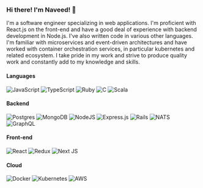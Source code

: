 ### Hi there! I'm Naveed! 👋

I'm a software engineer specializing in web applications. I'm proficient with React.js on the front-end and have a good deal of experience with backend development in Node.js. I've also written code in various other languages. I'm familiar with microservices and event-driven architectures and have worked with container orchestration services, in particular kubernetes and related ecosystem. I take pride in my work and strive to produce quality work and constantly add to my knowledge and skills.

#### Languages
<img alt="JavaScript" src="https://img.shields.io/badge/javascript-%23323330.svg?&style=for-the-badge&logo=javascript&logoColor=%23F7DF1E"/> <img alt="TypeScript" src="https://img.shields.io/badge/typescript-%23007ACC.svg?&style=for-the-badge&logo=typescript&logoColor=white"/> <img alt="Ruby" src="https://img.shields.io/badge/ruby-%23CC342D.svg?&style=for-the-badge&logo=ruby&logoColor=white"/> <img alt="C" src="https://img.shields.io/badge/c-%2300599C.svg?&style=for-the-badge&logo=c&logoColor=white"/> <img alt="Scala" src="https://img.shields.io/badge/scala-%23DC322F.svg?&style=for-the-badge&logo=scala&logoColor=white"/>

#### Backend
<img alt="Postgres" src ="https://img.shields.io/badge/postgres-%23316192.svg?&style=for-the-badge&logo=postgresql&logoColor=white"/> <img alt="MongoDB" src ="https://img.shields.io/badge/MongoDB-%234ea94b.svg?&style=for-the-badge&logo=mongodb&logoColor=white"/> <img alt="NodeJS" src="https://img.shields.io/badge/node.js-%2343853D.svg?&style=for-the-badge&logo=node.js&logoColor=white"/> <img alt="Express.js" src="https://img.shields.io/badge/express.js-%23404d59.svg?&style=for-the-badge"/> <img alt="Rails" src="https://img.shields.io/badge/rails-%23CC0000.svg?&style=for-the-badge&logo=ruby-on-rails&logoColor=white"/> <img alt="NATS" src="https://camo.githubusercontent.com/577068382314c3bcb6f35e5a26a776d8c5a1e3727cb7380b801c355a65406319/68747470733a2f2f696d672e736869656c64732e696f2f62616467652f2d4e4154532d3844433533452e7376673f267374796c653d666f722d7468652d6261646765e"/> <img alt="GraphQL" src="https://img.shields.io/badge/-GraphQL-E10098?style=for-the-badge&logo=graphql"/>

#### Front-end
<img alt="React" src="https://img.shields.io/badge/react-%2320232a.svg?&style=for-the-badge&logo=react&logoColor=%2361DAFB"/> <img alt="Redux" src="https://img.shields.io/badge/redux-%23593d88.svg?&style=for-the-badge&logo=redux&logoColor=white"/> <img alt="Next JS" src="https://img.shields.io/badge/nextjs-%23000000.svg?&style=for-the-badge&logo=next.js&logoColor=white"/>

#### Cloud
<img alt="Docker" src="https://img.shields.io/badge/docker-%230db7ed.svg?&style=for-the-badge&logo=docker&logoColor=white"/> <img alt="Kubernetes" src="https://img.shields.io/badge/kubernetes-%23326ce5.svg?&style=for-the-badge&logo=kubernetes&logoColor=white"/> <img alt="AWS" src="https://img.shields.io/badge/AWS-%23FF9900.svg?&style=for-the-badge&logo=amazon-aws&logoColor=white"/>

